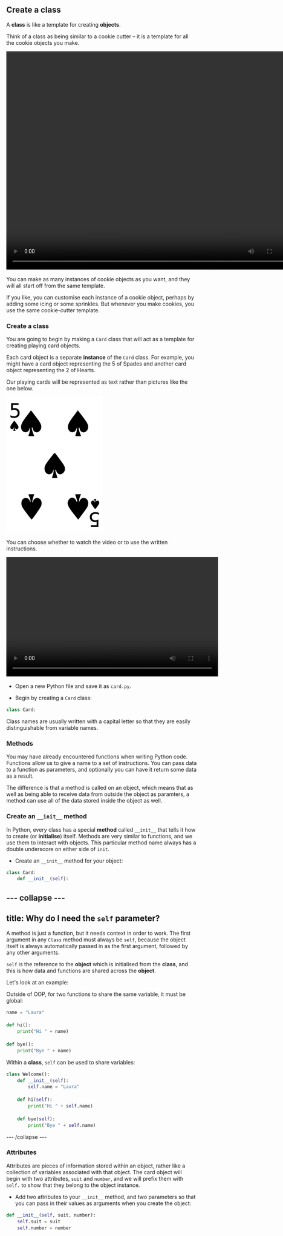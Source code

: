 ## Create a class

A **class** is like a template for creating **objects**.  

Think of a class as being similar to a cookie cutter – it is a template for all the cookie objects you make. 

<video width="768" height="576" controls>
<source src="resources/Cementyourknowledgeofobjects.mp4" type="video/mp4">
Your browser does not support the video tag, so try FireFox or Chrome.
</video>

You can make as many instances of cookie objects as you want, and they will all start off from the same template. 

If you like, you can customise each instance of a cookie object, perhaps by adding some icing or some sprinkles. But whenever you make cookies, you use the same cookie-cutter template.

### Create a class

You are going to begin by making a `Card` class that will act as a template for creating playing card objects.

Each card object is a separate **instance** of the `Card` class. For example, you might have a card object representing the 5 of Spades and another card object representing the 2 of Hearts.

Our playing cards will be represented as text rather than pictures like the one below.

![Five of spades](images/five-of-spades.png)

You can choose whether to watch the video or to use the written instructions.

<video width="560" height="315" controls>
<source src="resources/clip1.mp4" type="video/mp4">
Your browser does not support the video tag, so try FireFox or Chrome.
</video>

+ Open a new Python file and save it as `card.py`.

+ Begin by creating a `Card` class:

```python
class Card:
```

Class names are usually written with a capital letter so that they are easily distinguishable from variable names.

### Methods

You may have already encountered functions when writing Python code. Functions allow us to give a name to a set of instructions. You can pass data to a function as parameters, and optionally you can have it return some data as a result.

The difference is that a method is called on an object, which means that as well as being able to receive data from outside the object as paramters, a method can use all of the data stored inside the object as well.

### Create an `__init__` method

In Python, every class has a special **method** called `__init__` that tells it how to create (or **initialise**) itself. Methods are very similar to functions, and we use them to interact with objects. This particular method name always has a double underscore on either side of `init`.

+ Create an `__init__` method for your object:

```python
class Card:
    def __init__(self):
```

--- collapse ---
---
title: Why do I need the `self` parameter?
---
A method is just a function, but it needs context in order to work. The first argument in any `Class` method must always be `self`, because the object itself is always automatically passed in as the first argument, followed by any other arguments.

`self` is the reference to the **object** which is initialised from the **class**, and this is how data and functions are shared across the **object**.

Let's look at an example:

Outside of OOP, for two functions to share the same variable, it must be global:

```python
name = "Laura"

def hi():
    print("Hi " + name)

def bye():
    print("Bye " + name)
```

Within a **class**, `self` can be used to share variables:

```python
class Welcome():
    def __init__(self):
        self.name = "Laura"

    def hi(self):
        print("Hi " + self.name)

    def bye(self):
        print("Bye " + self.name)
```

--- /collapse ---

### Attributes

Attributes are pieces of information stored within an object, rather like a collection of variables associated with that object. The card object will begin with two attributes, `suit` and `number`, and we will prefix them with `self.` to show that they belong to the object instance.

+ Add two attributes to your `__init__` method, and two parameters so that you can pass in their values as arguments when you create the object:

```python
def __init__(self, suit, number):
    self.suit = suit
    self.number = number
```
